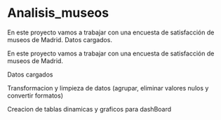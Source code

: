 # Analisis_museos

En este proyecto vamos a trabajar con una encuesta de satisfacción de museos de Madrid. 
Datos cargados.  

En este proyecto vamos a trabajar con una encuesta de satisfacción de museos de Madrid.

Datos cargados

Transformacion y limpieza de datos (agrupar, eliminar valores nulos y convertir formatos)

Creacion de tablas dinamicas y graficos para dashBoard
